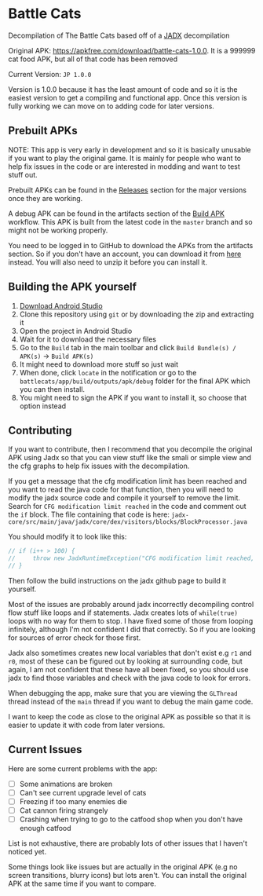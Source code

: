 # Battle Cats

Decompilation of The Battle Cats based off of a
[JADX](https://github.com/skylot/jadx) decompilation

Original APK: <https://apkfree.com/download/battle-cats-1.0.0>. It is a 999999
cat food APK, but all of that code has been removed

Current Version: `JP 1.0.0`

Version is 1.0.0 because it has the least amount of code and so it is the
easiest version to get a compiling and functional app. Once this version is
fully working we can move on to adding code for later versions.

## Prebuilt APKs

NOTE: This app is very early in development and so it is basically unusable if
you want to play the original game. It is mainly for people who want to help fix
issues in the code or are interested in modding and want to test stuff out.

Prebuilt APKs can be found in the
[Releases](https://github.com/fieryhenry/battlecats/releases) section for the
major versions once they are working.

A debug APK can be found in the artifacts section of the
[Build APK](https://github.com/fieryhenry/battlecats/actions/workflows/build-apk.yml)
workflow. This APK is built from the latest code in the `master` branch and so
might not be working properly.

You need to be logged in to GitHub to download the APKs from the artifacts
section. So if you don't have an account, you can download it from
[here](https://nightly.link/fieryhenry/battlecats/workflows/build-apk/master/app-debug.apk.zip)
instead. You will also need to unzip it before you can install it.

## Building the APK yourself

1. [Download Android Studio](https://developer.android.com/studio)
2. Clone this repository using `git` or by downloading the zip and extracting it
3. Open the project in Android Studio
4. Wait for it to download the necessary files
5. Go to the `Build` tab in the main toolbar and click `Build Bundle(s) /
   APK(s)` -> `Build APK(s)`
6. It might need to download more stuff so just wait
7. When done, click `locate` in the notification or go to the
`battlecats/app/build/outputs/apk/debug` folder for the final APK which you can
then install.
8. You might need to sign the APK if you want to install it, so choose that
   option instead

## Contributing

If you want to contribute, then I recommend that you decompile the original APK
using Jadx so that you can view stuff like the smali or simple view and the cfg
graphs to help fix issues with the decompilation.

If you get a message that the cfg modification limit has been reached and you
want to read the java code for that function, then you will need to modify the
jadx source code and compile it yourself to remove the limit. Search for `CFG
modification limit reached` in the code and comment out the `if` block. The file
containing that code is here:
`jadx-core/src/main/java/jadx/core/dex/visitors/blocks/BlockProcessor.java`

You should modify it to look like this:

```java
// if (i++ > 100) {
//     throw new JadxRuntimeException("CFG modification limit reached, blocks count: " + mth.getBasicBlocks().size());
// }
```

Then follow the build instructions on the jadx github page to build it yourself.

Most of the issues are probably around jadx incorrectly decompiling control flow
stuff like loops and if statements. Jadx creates lots of `while(true)` loops
with no way for them to stop. I have fixed some of those from looping
infinitely, although I'm not confident I did that correctly. So if you are
looking for sources of error check for those first.

Jadx also sometimes creates new local variables that don't exist e.g `r1` and
`r0`, most of these can be figured out by looking at surrounding code, but
again, I am not confident that these have all been fixed, so you should use jadx
to find those variables and check with the java code to look for errors.

When debugging the app, make sure that you are viewing the `GLThread` thread
instead of the `main` thread if you want to debug the main game code.

I want to keep the code as close to the original APK as possible so that it is
easier to update it with code from later versions.

## Current Issues

Here are some current problems with the app:

- [ ] Some animations are broken
- [ ] Can't see current upgrade level of cats
- [ ] Freezing if too many enemies die
- [ ] Cat cannon firing strangely
- [ ] Crashing when trying to go to the catfood shop when you don't have enough
      catfood

List is not exhaustive, there are probably lots of other issues that I haven't
noticed yet.

Some things look like issues but are actually in the original APK (e.g no screen
transitions, blurry icons) but lots aren't. You can install the original APK at
the same time if you want to compare.
